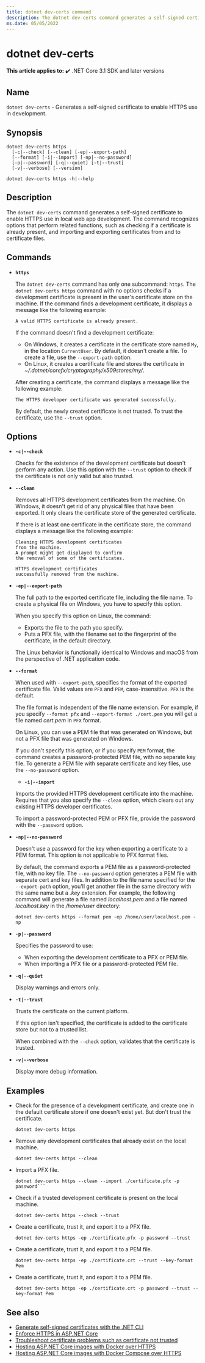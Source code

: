 ```yaml
---
title: dotnet dev-certs command
description: The dotnet dev-certs command generates a self-signed certificate to enable HTTPS use in development.
ms.date: 05/05/2022
---
```

# dotnet dev-certs

**This article applies to:** ✔️ .NET Core 3.1 SDK and later versions

## Name

`dotnet dev-certs` - Generates a self-signed certificate to enable HTTPS use in development.

## Synopsis

```dotnetcli
dotnet dev-certs https 
  [-c|--check] [--clean] [-ep|--export-path]
  [--format] [-i|--import] [-np|--no-password]
  [-p|--password] [-q|--quiet] [-t|--trust]
  [-v|--verbose] [--version]

dotnet dev-certs https -h|--help
```

## Description

The `dotnet dev-certs` command generates a self-signed certificate to enable HTTPS use in local web app development. The command recognizes options that perform related functions, such as checking if a certificate is already present, and importing and exporting certificates from and to certificate files.

## Commands

<!-- markdownlint-disable MD012 -->

- **`https`**

  The `dotnet dev-certs` command has only one subcommand: `https`. The `dotnet dev-certs https` command with no options checks if a development certificate is present in the user's certificate store on the machine. If the command finds a development certificate, it displays a message like the following example:

  ```output
  A valid HTTPS certificate is already present.
  ```

  If the command doesn't find a development certificate:

  * On Windows, it creates a certificate in the certificate store named `My`, in the location `CurrentUser`. By default, it doesn't create a file. To create a file, use the `--export-path` option.
  * On Linux, it creates a certificate file and stores the certificate in *~/.dotnet/corefx/cryptography/x509stores/my/*.
  
  After creating a certificate, the command displays a message like the following example:

  ```output
  The HTTPS developer certificate was generated successfully.
  ```

  By default, the newly created certificate is not trusted. To trust the certificate, use the `--trust` option.

## Options

- **`-c|--check`**

  Checks for the existence of the development certificate but doesn't perform any action. Use this option with the `--trust` option to check if the certificate is not only valid but also trusted.

- **`--clean`**

  Removes all HTTPS development certificates from the machine. On Windows, it doesn't get rid of any physical files that have been exported. It only clears the certificate store of the generated certificate.

  If there is at least one certificate in the certificate store, the command displays a message like the following example:

  ```output
  Cleaning HTTPS development certificates
  from the machine.
  A prompt might get displayed to confirm
  the removal of some of the certificates.

  HTTPS development certificates
  successfully removed from the machine.
  ```

- **`-ep|--export-path`**

  The full path to the exported certificate file, including the file name. To create a physical file on Windows, you have to specify this option.

  When you specify this option on Linux, the command:

  * Exports the file to the path you specify.
  * Puts a PFX file, with the filename set to the fingerprint of the certificate, in the default directory.

  The Linux behavior is functionally identical to Windows and macOS from the perspective of .NET application code.

- **`--format`**

  When used with `--export-path`, specifies the format of the exported certificate file. Valid values are `PFX` and `PEM`, case-insensitive. `PFX` is the default.

  The file format is independent of the file name extension. For example, if you specify `--format pfx` and `--export-format ./cert.pem` you will get a file named *cert.pem* in `PFX` format.

  On Linux, you can use a PEM file that was generated on Windows, but not a PFX file that was generated on Windows.

  If you don't specify this option, or if you specify `PEM` format, the command creates a password-protected PEM file, with no separate key file. To generate a PEM file with separate certificate and key files, use the `--no-password` option.

  - **`-i|--import`**

  Imports the provided HTTPS development certificate into the machine. Requires that you also specify the `--clean` option, which clears out any existing HTTPS developer certificates.

  To import a password-protected PEM or PFX file, provide the password with the `--password` option.

- **`-np|--no-password`**

  Doesn't use a password for the key when exporting a certificate to a PEM format. This option is not applicable to PFX format files.

  By default, the command exports a PEM file as a password-protected file, with no key file. The `--no-password` option generates a PEM file with separate cert and key files. In addition to the file name specified for the `--export-path` option, you'll get another file in the same directory with the same name but a *.key* extension. For example, the following command will generate a file named *localhost.pem* and a file named *localhost.key* in the */home/user* directory:

  ```dotnetcli
  dotnet dev-certs https --format pem -ep /home/user/localhost.pem -np 
  ```

- **`-p|--password`**

  Specifies the password to use:
  * When exporting the development certificate to a PFX or PEM file.
  * When importing a PFX file or a password-protected PEM file.

- **`-q|--quiet`**

  Display warnings and errors only.

- **`-t|--trust`**

  Trusts the certificate on the current platform.

  If this option isn't specified, the certificate is added to the certificate store but not to a trusted list.

  When combined with the `--check` option, validates that the certificate is trusted.

- **`-v|--verbose`**

  Display more debug information.

## Examples

- Check for the presence of a development certificate, and create one in the default certificate store if one doesn't exist yet. But don't trust the certificate.

  ```dotnetcli
  dotnet dev-certs https
  ```

- Remove any development certificates that already exist on the local machine.

  ```dotnetcli
  dotnet dev-certs https --clean
  ```

- Import a PFX file.

  ```dotnetcli
  dotnet dev-certs https --clean --import ./certificate.pfx -p password```
  ```

- Check if a trusted development certificate is present on the local machine.

  ```dotnetcli
  dotnet dev-certs https --check --trust
  ```

- Create a certificate, trust it, and export it to a PFX file.

  ```dotnetcli
  dotnet dev-certs https -ep ./certificate.pfx -p password --trust
  ```

- Create a certificate, trust it, and export it to a PEM file.

  ```dotnetcli
  dotnet dev-certs https -ep ./certificate.crt --trust --key-format Pem
  ```

- Create a certificate, trust it, and export it to a PEM file.

  ```dotnetcli
  dotnet dev-certs https -ep ./certificate.crt -p password --trust --key-format Pem
  ```

## See also

* [Generate self-signed certificates with the .NET CLI](/dotnet/core/additional-tools/self-signed-certificates-guide)
* [Enforce HTTPS in ASP.NET Core](/aspnet/core/security/enforcing-ssl)
* [Troubleshoot certificate problems such as certificate not trusted](/aspnet/core/security/enforcing-ssl#troubleshoot-certificate-problems-such-as-certificate-not-trusted)
* [Hosting ASP.NET Core images with Docker over HTTPS](/aspnet/core/security/docker-https)
* [Hosting ASP.NET Core images with Docker Compose over HTTPS](/aspnet/core/security/docker-compose-https)
